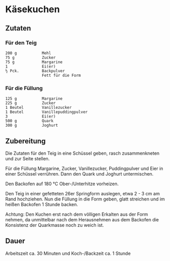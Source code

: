 # Käsekuchen
## Zutaten
### Für den Teig
    
    200 g           Mehl
    75 g            Zucker
    75 g            Margarine
    1               Ei(er)
    ½ Pck.          Backpulver
                    Fett für die Form

### Für die Füllung
    
    125 g           Margarine
    225 g           Zucker
    1 Beutel        Vanillezucker
    1 Beutel        Vanillepuddingpulver
    3               Ei(er)
    500 g           Quark
    300 g           Joghurt
    
## Zubereitung
Die Zutaten für den Teig in eine Schüssel geben, rasch zusammenkneten und zur Seite stellen. 

Für die Füllung Margarine, Zucker, Vanillezucker, Puddingpulver und Eier in einer Schüssel verrühren. Dann den Quark und Joghurt untermischen. 

Den Backofen auf 180 °C Ober-/Unterhitze vorheizen.

Den Teig in einer gefetteten 26er Springform auslegen, etwa 2 - 3 cm am Rand hochziehen. Nun die Füllung in die Form geben, glatt streichen und im heißen Backofen 1 Stunde backen.

Achtung: Den Kuchen erst nach dem völligen Erkalten aus der Form nehmen, da unmittelbar nach dem Herausnehmen aus dem Backofen die Konsistenz der Quarkmasse noch zu weich ist.

## Dauer
Arbeitszeit ca. 30 Minuten und Koch-/Backzeit ca. 1 Stunde
